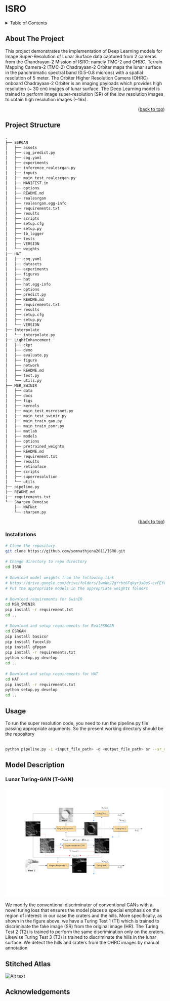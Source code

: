 # ISRO

<!-- TABLE OF CONTENTS -->
<details>
  <summary>Table of Contents</summary>
  <ol>
    <li><a href="#about-the-project">About The Project</a></li>
    <li><a href="#project-structure">Project Structure</a></li>
    <li><a href="#installations">Installations</a></li>
    <li><a href="#usage">Usage</a></li>
    <li><a href="#acknowledgments">Acknowledgments</a></li>
  </ol>
</details>

<!-- ABOUT THE PROJECT -->

## About The Project

This project demonstrates the implementation of Deep Learning models for Image Super-Resolution of Lunar Surface data captured from 2 cameras from the Chandrayan-2 Mission of ISRO: namely TMC-2 and OHRC. 
Terrain Mapping Camera-2 (TMC-2) Chadrayaan-2 Orbiter maps the lunar
surface in the panchromatic spectral band (0.5-0.8 microns) with a spatial resolution of 5 meter. The Orbiter Higher Resolution Camera (OHRC) onboard Chadrayaan-2 Orbiter is an imaging payloads which provides high resolution (~ 30 cm) images of lunar surface. The Deep Learning model is trained to perform image super-resolution (SR) of the low resolution images to obtain high resolution images (~16x).

<p align="right">(<a href="#top">back to top</a>)</p>

<!-- PROJECT STRUCTURE -->

## Project Structure

```
.
├── ESRGAN
│   ├── assets
│   ├── cog_predict.py
│   ├── cog.yaml
│   ├── experiments
│   ├── inference_realesrgan.py
│   ├── inputs
│   ├── main_test_realesrgan.py
│   ├── MANIFEST.in
│   ├── options
│   ├── README.md
│   ├── realesrgan
│   ├── realesrgan.egg-info
│   ├── requirements.txt
│   ├── results
│   ├── scripts
│   ├── setup.cfg
│   ├── setup.py
│   ├── tb_logger
│   ├── tests
│   ├── VERSION
│   └── weights
├── HAT
│   ├── cog.yaml
│   ├── datasets
│   ├── experiments
│   ├── figures
│   ├── hat
│   ├── hat.egg-info
│   ├── options
│   ├── predict.py
│   ├── README.md
│   ├── requirements.txt
│   ├── results
│   ├── setup.cfg
│   ├── setup.py
│   └── VERSION
├── Interpolate
│   └── interpolate.py
├── LightEnhancement
│   ├── ckpt
│   ├── demo
│   ├── evaluate.py
│   ├── figure
│   ├── network
│   ├── README.md
│   ├── test.py
│   └── utils.py
├── MSR_SWINIR
│   ├── data
│   ├── docs
│   ├── figs
│   ├── kernels
│   ├── main_test_msrresnet.py
│   ├── main_test_swinir.py
│   ├── main_train_gan.py
│   ├── main_train_psnr.py
│   ├── matlab
│   ├── models
│   ├── options
│   ├── pretrained_weights
│   ├── README.md
│   ├── requirement.txt
│   ├── results
│   ├── retinaface
│   ├── scripts
│   ├── superresolution
│   └── utils
├── pipeline.py
├── README.md
├── requirements.txt
└── Sharpen_Denoise
    ├── NAFNet
    └── sharpen.py
```
<p align="right">(<a href="#top">back to top</a>)</p>


<!-- INSTALLATIONS -->

### Installations

```bash
# Clone the repository
git clone https://github.com/somnathjena2011/ISRO.git

# Change directory to repo directory
cd ISRO

# Download model weights from the following link
# https://drive.google.com/drive/folders/1wmWoJ2gYrbt6Fqkyr3x8oS-cvFEfCic1?usp=sharing
# Put the appropriate models in the appropriate weights folders

# Download requirements for SwinIR
cd MSR_SWINIR
pip install -r requirement.txt
cd ..

# Download and setup requirements for RealESRGAN
cd ESRGAN
pip install basicsr
pip install facexlib
pip install gfpgan
pip install -r requirements.txt
python setup.py develop
cd ..

# Download and setup requirements for HAT
cd HAT
pip install -r requirements.txt
python setup.py develop
cd ..

```

<!-- USAGE -->

## Usage

To run the super resolution code, you need to run the pipeline.py file
passing appropriate arguments. So the present working directory should be the
repository

```bash

python pipeline.py -i <input_file_path> -o <output_file_path> sr --sr_model <model_name> --scale <scale_factor> --tile <tile_size> int --scale <scale_factor> shp

```

## Model Description

### Lunar Turing-GAN (T-GAN)


![Alt text](images/Lunar_T-Gan.png?raw=true "Figure describes the architecutre of our proposed Lunar Turing-GAN (T-GAN)")

We modify the conventional discriminator of conventional GANs with a novel turing loss that ensures the model places a special emphasis on the region of interest: in our case the craters and the hills. More specifically, as shown in the figure above, we have a Turing Test 1 (T1) which is trained to discriminate the fake image (SR) from the original image (HR). The Turing Test 2 (T2) is trained to perform the same discrimination only on the craters. Likewise Turing Test 3 (T3) is trained to discriminate the hills in the lunar surface. We detect the hills and craters from the OHRC images by manual annotation
<!-- ACKNOWLEDGEMENTS -->

## Stitched Atlas

![Alt text](images/atlas_resized.png?raw=true "Figure shows the complete stitched lunar atlas")


## Acknowledgements
